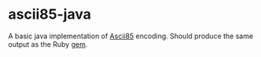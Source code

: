 # ascii85-java
A basic java implementation of [Ascii85](https://en.wikipedia.org/wiki/Ascii85) encoding.
Should produce the same output as the Ruby [gem](https://github.com/datawraith/ascii85gem).
